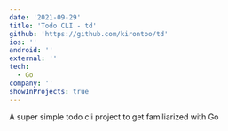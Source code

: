 ```yaml
---
date: '2021-09-29'
title: 'Todo CLI - td'
github: 'https://github.com/kirontoo/td'
ios: ''
android: ''
external: ''
tech:
  - Go
company: ''
showInProjects: true
---
```


A super simple todo cli project to get familiarized with Go
